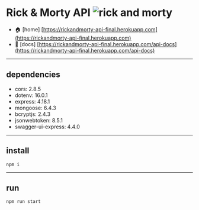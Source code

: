 # Rick & Morty API ![rick and morty](https://i.ibb.co/ZggpM6K/mini.png)

- 🏠 \[home\] [https://rickandmorty-api-final.herokuapp.com](https://rickandmorty-api-final.herokuapp.com)
- 📄 \[docs\] [https://rickandmorty-api-final.herokuapp.com/api-docs](https://rickandmorty-api-final.herokuapp.com/api-docs)

---

## dependencies

- cors: 2.8.5
- dotenv: 16.0.1
- express: 4.18.1
- mongoose: 6.4.3
- bcryptjs: 2.4.3
- jsonwebtoken: 8.5.1
- swagger-ui-express: 4.4.0

---

## install

```
npm i
```

---

## run

```
npm run start
```
